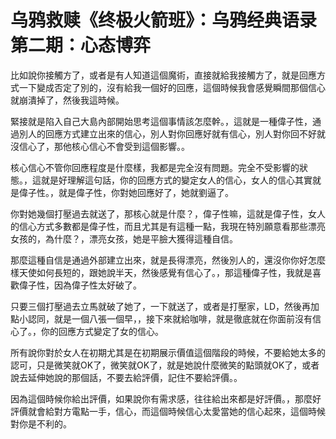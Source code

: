 # 乌鸦救赎《终极火箭班》：乌鸦经典语录 第二期：心态博弈

比如說你接觸方了，或者是有人知道這個魔術，直接就給我接觸方了，就是回應方式一下變成否定了別的，沒有給我一個好的回應，這個時候我會感覺瞬間那個信心就崩潰掉了，然後我這時候。

緊接就是陷入自己大島內部開始思考這個事情該怎麼幹。，這就是一種偉子性，通過別人的回應方式建立出來的信心，別人對你回應好就有信心，別人對你回不好就沒信心了，那他核心信心不會受到這個影響。。

核心信心不管你回應程度是什麼樣，我都是完全沒有問題。完全不受影響的狀態。，這就是好理解這句話，你的回應方式的變定女人的信心，女人的信心其實就是偉子性。，就是偉子性，你對她回應好了，她就劉逼了。

你對她幾個打壓過去就送了，那核心就是什麼？，偉子性嘛，這就是偉子性，女人的信心方式多數都是偉子性，而且尤其是有這種一點，我現在特別願意看那些漂亮女孩的，為什麼？，漂亮女孩，她是平臉大獲得這種自信。

那麼這種自信是通過外部建立出來，就是長得漂亮，然後別人的，還沒你你好怎麼樣天使如何長短的，跟她說半天，然後感覺有信心了。，那這種偉子性，我就是喜歡偉子性，因為偉子性太好破了。

只要三個打壓過去立馬就破了她了，一下就送了，或者是打壓家，LD，然後再加點小認同，就是一個八張一個早，，接下來就給咖啡，就是徹底就在你面前沒有信心了。，你的回應方式變定了女的信心。

所有說你對於女人在初期尤其是在初期展示價值這個階段的時候，不要給她太多的認可，只是微笑就OK了，微笑就OK了，就是她說什麼微笑的點頭就OK了，或者說去延伸她說的那個話，不要去給評價，記住不要給評價。。

因為這個時候你給出評價，如果說你有需求感，往往給出來都是好評價。，那麼好評價就會給對方電點一手，信心，而這個時候信心太愛當她的信心起來，這個時候對你是不利的。

